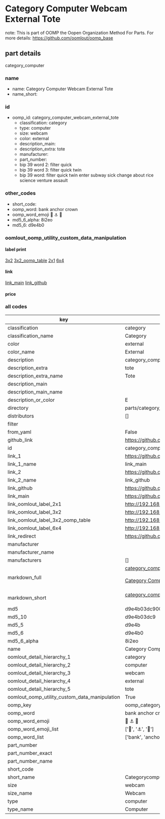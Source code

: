 # Category Computer Webcam External Tote  

note: This is part of OOMP the Oopen Organization Method For Parts. For more details: https://github.com/oomlout/oomp_base

##  part details
  



category_computer



### name
* name: Category Computer Webcam External Tote
* name_short: 
### id
* oomp_id: category_computer_webcam_external_tote
  * classification: category
  * type: computer
  * size: webcam
  * color: external
  * description_main: 
  * description_extra: tote
  * manufacturer: 
  * part_number: 
  * bip 39 word 2: filter quick
  * bip 39 word 3: filter quick twin
  * bip 39 word: filter quick twin enter subway sick change about rice science venture assault

### other_codes
* short_code: 
* oomp_word: bank anchor crown
* oomp_word_emoji :bank: :anchor: :crown:
* md5_6_alpha: 8i2eo
* md5_6: d9e4b0






### oomlout_oomp_utility_custom_data_manipulation
#### label print
[3x2](http://192.168.1.245:1112/?label=oomp%208i2eo)
[3x2_oomp_table](http://192.168.1.108:1112/?label=oomp%208i2eo)
[2x1](http://192.168.1.242:1112/?label=oomp%208i2eo)
[6x4](http://192.168.1.55:1112/?label=oomp%208i2eo)    

#### link

[link_main](https://github.com/oomlout/oomlout_oomp_version_1_messy/tree/main/parts/category_computer_webcam_external_tote) [link_github](https://github.com/oomlout/oomlout_oomp_version_1_messy/tree/main/parts/category_computer_webcam_external_tote)                             

#### price







### all codes 
| key | value |  
| --- | --- |  
| classification | category |  
| classification_name | Category |  
| color | external |  
| color_name | External |  
| description | category_computer |  
| description_extra | tote |  
| description_extra_name | Tote |  
| description_main |  |  
| description_main_name |  |  
| description_or_color | E  |  
| directory | parts/category_computer_webcam_external_tote |  
| distributors | [] |  
| filter |  |  
| from_yaml | False |  
| github_link | https://github.com/oomlout/oomlout_oomp_part_src/tree/main/parts/category_computer_webcam_external_tote |  
| id | category_computer_webcam_external_tote |  
| link_1 | https://github.com/oomlout/oomlout_oomp_version_1_messy/tree/main/parts/category_computer_webcam_external_tote |  
| link_1_name | link_main |  
| link_2 | https://github.com/oomlout/oomlout_oomp_version_1_messy/tree/main/parts/category_computer_webcam_external_tote |  
| link_2_name | link_github |  
| link_github | https://github.com/oomlout/oomlout_oomp_version_1_messy/tree/main/parts/category_computer_webcam_external_tote |  
| link_main | https://github.com/oomlout/oomlout_oomp_version_1_messy/tree/main/parts/category_computer_webcam_external_tote |  
| link_oomlout_label_2x1 | http://192.168.1.242:1112/?label=oomp%208i2eo |  
| link_oomlout_label_3x2 | http://192.168.1.245:1112/?label=oomp%208i2eo |  
| link_oomlout_label_3x2_oomp_table | http://192.168.1.108:1112/?label=oomp%208i2eo |  
| link_oomlout_label_6x4 | http://192.168.1.55:1112/?label=oomp%208i2eo |  
| link_redirect | https://github.com/oomlout/oomlout_oomp_version_1_messy/tree/main/parts/category_computer_webcam_external_tote |  
| manufacturer |  |  
| manufacturer_name |  |  
| manufacturers | [] |  
| markdown_full | [category_computer_webcam_external_tote](none)<br>[](none)<br>[Category Computer Webcam External Tote](none)<br><br> |  
| markdown_short | [category_computer_webcam_external_tote](none)<br><br> |  
| md5 | d9e4b03dc90064c71f6c14b7d6ebeab3 |  
| md5_10 | d9e4b03dc9 |  
| md5_5 | d9e4b |  
| md5_6 | d9e4b0 |  
| md5_6_alpha | 8i2eo |  
| name | Category Computer Webcam External Tote |  
| oomlout_detail_hierarchy_1 | category |  
| oomlout_detail_hierarchy_2 | computer |  
| oomlout_detail_hierarchy_3 | webcam |  
| oomlout_detail_hierarchy_4 | external |  
| oomlout_detail_hierarchy_5 | tote |  
| oomlout_oomp_utility_custom_data_manipulation | True |  
| oomp_key | oomp_category_computer_webcam_external_tote |  
| oomp_word | bank anchor crown |  
| oomp_word_emoji | :bank: :anchor: :crown: |  
| oomp_word_emoji_list | [':bank:', ':anchor:', ':crown:'] |  
| oomp_word_list | ['bank', 'anchor', 'crown'] |  
| part_number |  |  
| part_number_exact |  |  
| part_number_name |  |  
| short_code |  |  
| short_name | Categorycomputer |  
| size | webcam |  
| size_name | Webcam |  
| type | computer |  
| type_name | Computer |  
